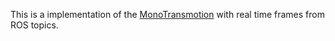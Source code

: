 This is a implementation of the [MonoTransmotion]([url](https://github.com/vita-epfl/MonoTransmotion)) with real time frames from ROS topics.
